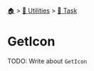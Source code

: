 <!--startTocHeader-->
[🏠](../../README.md) > [🔧 Utilities](../README.md) > [🔨 Task](README.md)
# GetIcon
<!--endTocHeader-->

TODO: Write about `GetIcon`

<!--startTocSubTopic-->
<!--endTocSubTopic-->